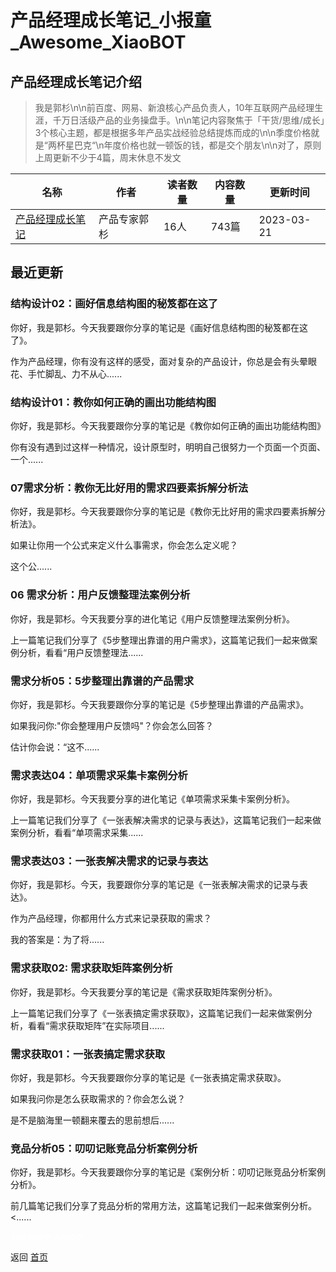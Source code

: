 # 产品经理成长笔记_小报童_Awesome_XiaoBOT

## 产品经理成长笔记介绍
> 我是郭杉\n\n前百度、网易、新浪核心产品负责人，10年互联网产品经理生涯，千万日活级产品的业务操盘手。\n\n笔记内容聚焦于「干货/思维/成长」3个核心主题，都是根据多年产品实战经验总结提炼而成的\n\n季度价格就是“两杯星巴克“\n年度价格也就一顿饭的钱，都是交个朋友\n\n对了，原则上周更新不少于4篇，周末休息不发文  
  


|名称|作者|读者数量|内容数量|更新时间|
|---|---|---|---|---|
|[产品经理成长笔记](https://xiaobot.net/p/PMBJ?refer=0b133df9-27dc-423b-8101-639049001c13)|产品专家郭杉|16人|743篇|2023-03-21|

## 最近更新
### 结构设计02：画好信息结构图的秘笈都在这了

你好，我是郭杉。今天我要跟你分享的笔记是《画好信息结构图的秘笈都在这了》。

作为产品经理，你有没有这样的感受，面对复杂的产品设计，你总是会有头晕眼花、手忙脚乱、力不从心......

### 结构设计01：教你如何正确的画出功能结构图

你好，我是郭杉。今天我要跟你分享的笔记是《教你如何正确的画出功能结构图》

你有没有遇到过这样一种情况，设计原型时，明明自己很努力一个页面一个页面、一个......

### 07需求分析：教你无比好用的需求四要素拆解分析法

你好，我是郭杉。今天我要跟你分享的笔记是《教你无比好用的需求四要素拆解分析法》。

如果让你用一个公式来定义什么事需求，你会怎么定义呢？

这个公......

### 06 需求分析：用户反馈整理法案例分析

你好，我是郭杉。今天我要分享的进化笔记《用户反馈整理法案例分析》。

上一篇笔记我们分享了《5步整理出靠谱的用户需求》，这篇笔记我们一起来做案例分析，看看“用户反馈整理法......

### 需求分析05：5步整理出靠谱的产品需求

你好，我是郭杉。今天我要跟你分享的笔记是《5步整理出靠谱的产品需求》。

如果我问你:"你会整理用户反馈吗"？你会怎么回答？

估计你会说：“这不......

### 需求表达04：单项需求采集卡案例分析

你好，我是郭杉。今天我要分享的进化笔记《单项需求采集卡案例分析》。

上一篇笔记我们分享了《一张表解决需求的记录与表达》，这篇笔记我们一起来做案例分析，看看“单项需求采集......

### 需求表达03：一张表解决需求的记录与表达

你好，我是郭杉。今天，我要跟你分享的笔记是《一张表解决需求的记录与表达》。

作为产品经理，你都用什么方式来记录获取的需求？

我的答案是：为了将......

### 需求获取02: 需求获取矩阵案例分析

你好，我是郭杉。今天我要分享的笔记是《需求获取矩阵案例分析》。

上一篇笔记我们分享了《一张表搞定需求获取》，这篇笔记我们一起来做案例分析，看看“需求获取矩阵”在实际项目......

### 需求获取01：一张表搞定需求获取

你好，我是郭杉。今天我要跟你分享的笔记是《一张表搞定需求获取》。

如果我问你是怎么获取需求的？你会怎么说？

是不是脑海里一顿翻来覆去的思前想后......

### 竞品分析05：叨叨记账竞品分析案例分析

你好，我是郭杉。今天我要跟你分享的笔记是《案例分析：叨叨记账竞品分析案例分析》。

前几篇笔记我们分享了竞品分析的常用方法，这篇笔记我们一起来做案例分析。<......


<a href="https://github.com/Reno9527/awesome-xiaobot" style="color: white; text-decoration: none;">awesome-xiaobot</a>

返回 [首页](../README.md)
